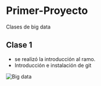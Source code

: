 # Primer-Proyecto 

Clases de big data
## Clase 1

- se realizó la introducción al ramo.
- Introducción e instalación de git

![Big data](https://ceupe.com.ar/blog/wp-content/uploads/2021/05/01-17-2.jpg)